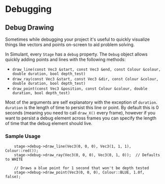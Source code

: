 # Debugging

## Debug Drawing

Sometimes while debugging your project it's useful to quickly visualize things like vectors and points on-screen to aid problem solving.

In Simulant, every `Stage` has a `debug` property. The `Debug` object allows quickly adding points and lines with the following methods:

 - `draw_line(const Vec3 &start, const Vec3 &end, const Colour &colour, double duration, bool depth_test)`
 - `draw_ray(const Vec3 &start, const Vec3 &dir, const Colour &colour, double duration, bool depth_test)`
 - `draw_point(const Vec3 &position, const Colour &colour, double duration, bool depth_test)`

Most of the arguments are self explanatory with the exception of `duration`. `duration` is the length of time to persist this line or point. By default this is 0 seconds (meaning you need to call `draw_X()` every frame), however if you want to persist a debug element across frames you can specify the length of time that the debug element should live.

### Sample Usage

```
    stage->debug->draw_line(Vec3(0, 0, 0), Vec3(1, 1, 1), Colour::red());
    stage->debug->draw_ray(Vec3(0, 0, 0), Vec3(0, 1, 0));  // Defaults to WHITE

    // Draws a blue point for 1 second that won't be depth tested
    stage->debug->draw_point(Vec3(0, 0, 0), Colour::BLUE, 1.0f, false);
```
